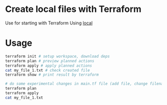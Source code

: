 # Create local files with Terraform
Use for starting with Terraform
Using [local](https://registry.terraform.io/providers/hashicorp/local/latest)

# Usage
~~~bash
terraform init # setup workspace, download deps
terraform plan # preview planned actions
terraform apply # apply planned actions
cat my_file_1.txt # check created file
terraform show # print result by terraform

# do some experimental changes in main.tf file (add file, change filename...)
terraform plan
terraform apply
cat my_file_1.txt
~~~
